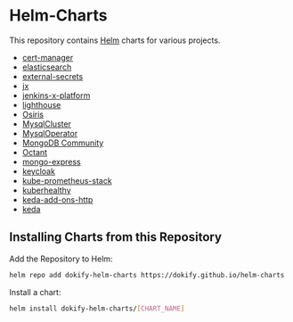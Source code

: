 # Helm-Charts

This repository contains [Helm](https://helm.sh) charts for various projects.

- [cert-manager](https://github.com/rafaelcalleja/helm-charts/tree/master/charts/cert-manager)
- [elasticsearch](https://github.com/rafaelcalleja/helm-charts/tree/master/charts/elasticsearch)
- [external-secrets](https://github.com/rafaelcalleja/helm-charts/tree/master/charts/external-secrets)
- [jx](https://github.com/rafaelcalleja/helm-charts/tree/master/charts/jx)
- [jenkins-x-platform](https://github.com/rafaelcalleja/helm-charts/tree/master/charts/jenkins-x-platform)
- [lighthouse](https://github.com/rafaelcalleja/helm-charts/tree/master/charts/lighthouse)
- [Osiris](https://github.com/rafaelcalleja/helm-charts/tree/master/charts/osiris)
- [MysqlCluster](https://github.com/rafaelcalleja/helm-charts/tree/master/charts/mysql-cluster)
- [MysqlOperator](https://github.com/rafaelcalleja/helm-charts/tree/master/charts/mysql-operator)
- [MongoDB Community](https://github.com/rafaelcalleja/helm-charts/tree/master/charts/mongodb)
- [Octant](https://github.com/rafaelcalleja/helm-charts/tree/master/charts/octant)
- [mongo-express](https://github.com/rafaelcalleja/helm-charts/tree/master/charts/mongo-express)
- [keycloak](https://github.com/rafaelcalleja/helm-charts/tree/master/charts/keycloak)
- [kube-prometheus-stack](https://github.com/rafaelcalleja/helm-charts/tree/master/charts/kube-prometheus-stack)
- [kuberhealthy](https://github.com/rafaelcalleja/helm-charts/tree/master/charts/kuberhealthy)
- [keda-add-ons-http](https://github.com/rafaelcalleja/helm-charts/tree/master/charts/keda-add-ons-http)
- [keda](https://github.com/rafaelcalleja/helm-charts/tree/master/charts/keda)

## Installing Charts from this Repository

Add the Repository to Helm:

```sh
helm repo add dokify-helm-charts https://dokify.github.io/helm-charts
```

Install a chart:

```sh
helm install dokify-helm-charts/[CHART_NAME]
```
